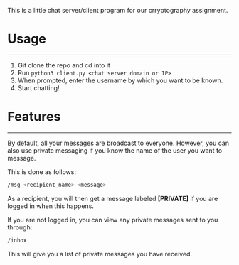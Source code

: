 This is a little chat server/client program for our crryptography assignment.

# Usage
---
1. Git clone the repo and cd into it
2. Run `python3 client.py <chat server domain or IP>`
3. When prompted, enter the username by which you want to be known.
4. Start chatting!

# Features
---
By default, all your messages are broadcast to everyone. However, you can also use private messaging if you know the name of the user you want to message.

This is done as follows:
```bash
/msg <recipient_name> <message>
```

As a recipient, you will then get a message labeled **[PRIVATE]** if you are logged in when this happens.

If you are not logged in, you can view any private messages sent to you through:

```bash
/inbox
```

This will give you a list of private messages you have received.
